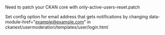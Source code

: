 Need to patch your CKAN core with only-active-users-reset.patch

Set config option for email address that gets notifications by changing data-module-href="example@example.com" in ckanext/usermoderation/templates/user/login.html